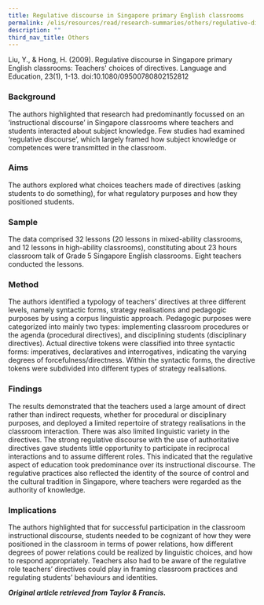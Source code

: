 ```yaml
---
title: Regulative discourse in Singapore primary English classrooms
permalink: /elis/resources/read/research-summaries/others/regulative-discourse/
description: ""
third_nav_title: Others
---
```

Liu, Y., & Hong, H. (2009). Regulative discourse in Singapore primary English classrooms: Teachers' choices of directives. Language and Education, 23(1), 1-13. doi:10.1080/09500780802152812

### Background

The authors highlighted that research had predominantly focussed on an ‘instructional discourse’ in Singapore classrooms where teachers and students interacted about subject knowledge. Few studies had examined ‘regulative discourse’, which largely framed how subject knowledge or competences were transmitted in the classroom.

### Aims

The authors explored what choices teachers made of directives (asking students to do something), for what regulatory purposes and how they positioned students.

### Sample

The data comprised 32 lessons (20 lessons in mixed-ability classrooms, and 12 lessons in high-ability classrooms), constituting about 23 hours classroom talk of Grade 5 Singapore English classrooms. Eight teachers conducted the lessons.

### Method

The authors identified a typology of teachers’ directives at three different levels, namely syntactic forms, strategy realisations and pedagogic purposes by using a corpus linguistic approach. Pedagogic purposes were categorized into mainly two types: implementing classroom procedures or the agenda (procedural directives), and disciplining students (disciplinary directives). Actual directive tokens were classified into three syntactic forms: imperatives, declaratives and interrogatives, indicating the varying degrees of forcefulness/directness. Within the syntactic forms, the directive tokens were subdivided into different types of strategy realisations.

### Findings

The results demonstrated that the teachers used a large amount of direct rather than indirect requests, whether for procedural or disciplinary purposes, and deployed a limited repertoire of strategy realisations in the classroom interaction. There was also limited linguistic variety in the directives. The strong regulative discourse with the use of authoritative directives gave students little opportunity to participate in reciprocal interactions and to assume different roles. This indicated that the regulative aspect of education took predominance over its instructional discourse. The regulative practices also reflected the identity of the source of control and the cultural tradition in Singapore, where teachers were regarded as the authority of knowledge.

### Implications

The authors highlighted that for successful participation in the classroom instructional discourse, students needed to be cognizant of how they were positioned in the classroom in terms of power relations, how different degrees of power relations could be realized by linguistic choices, and how to respond appropriately. Teachers also had to be aware of the regulative role teachers’ directives could play in framing classroom practices and regulating students’ behaviours and identities.


_**Original article retrieved from Taylor & Francis.**_  

